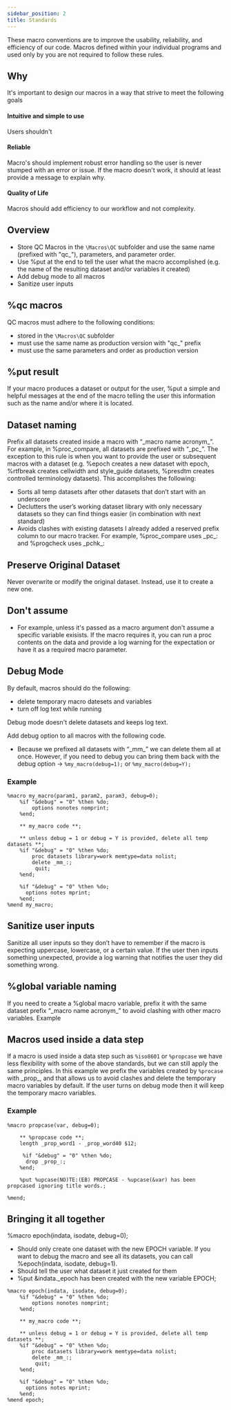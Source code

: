 ```yaml
---
sidebar_position: 2
title: Standards
---
```


These macro conventions are to improve the usability, reliability, and efficiency of our code. 
Macros defined within your individual programs and used only by you are not required to follow these rules.

## Why

It's important to design our macros in a way that strive to meet the following goals

#### Intuitive and simple to use
Users shouldn't 

#### Reliable
Macro's should implement robust error handling so the user is never stumped with an error or issue. If the macro doesn't work, it should at least provide a message to explain why.

#### Quality of Life
Macros should add efficiency to our workflow and not complexity. 

## Overview
* Store QC Macros in the `\Macros\QC` subfolder and use the same name (prefixed with "qc_"), parameters, and parameter order.
* Use %put at the end to tell the user what the macro accomplished (e.g. the name of the resulting dataset and/or variables it created)
* Add debug mode to all macros
* Sanitize user inputs

## %qc macros

QC macros must adhere to the following conditions:
* stored in the `\Macros\QC` subfolder
* must use the same name as production version with "qc_" prefix
* must use the same parameters and order as production version

## %put result
If your macro produces a dataset or output for the user, %put a simple and helpful messages at the end of the macro telling the user this information such as the name and/or where it is located.

## Dataset naming
Prefix all datasets created inside a macro with “\_macro name acronym_”. For example, in %proc_compare, all datasets are prefixed with “\_pc_”. The exception to this rule is when you want to provide the user or subsequent macros with a dataset (e.g. %epoch creates a new dataset with epoch, %rtfbreak creates cellwidth and style_guide datasets, %presdtm creates controlled terminology datasets). This accomplishes the following:
* Sorts all temp datasets after other datasets that don’t start with an underscore
* Declutters the user’s working dataset library with only necessary datasets so they can find things easier (in combination with next standard)
* Avoids clashes with existing datasets
I already added a reserved prefix column to our macro tracker. For example, %proc_compare uses \_pc_: and %progcheck uses \_pchk_:

## Preserve Original Dataset
Never overwrite or modify the original dataset. Instead, use it to create a new one.

## Don't assume 
* For example, unless it's passed as a macro argument don't assume a specific variable exisists. If the macro requires it, you can run a proc contents on the data and provide a log warning for the expectation or have it as a required macro parameter.

## Debug Mode
By default, macros should do the following:
* delete temporary macro datesets and variables
* turn off log text while running

Debug mode doesn't delete datasets and keeps log text.

Add debug option to all macros with the following code.
* Because we prefixed all datasets with “\_mm_” we can delete them all at once. However, if you need to debug you can bring them back with the debug option -> `%my_macro(debug=1);` or `%my_macro(debug=Y);`
 
### Example
```sas
%macro my_macro(param1, param2, param3, debug=0);
    %if "&debug" = "0" %then %do;
		options nonotes nomprint;
	%end;

    ** my_macro code **;
 
    ** unless debug = 1 or debug = Y is provided, delete all temp datasets **;
    %if "&debug" = "0" %then %do;
        proc datasets library=work memtype=data nolist;
        delete _mm_:;
         quit;
    %end;

    %if "&debug" = "0" %then %do;
	  options notes mprint;
	%end;
%mend my_macro;
```

## Sanitize user inputs
Sanitize all user inputs so they don’t have to remember if the macro is expecting uppercase, lowercase, or a certain value. If the user then inputs something unexpected, provide a log warning that notifies the user they did something wrong.

## %global variable naming
If you need to create a %global macro variable, prefix it with the same dataset prefix “\_macro name acronym_” to avoid clashing with other macro variables.
Example

## Macros used inside a data step
If a macro is used inside a data step such as `%iso8601` or `%propcase` we have less flexibility with some of the above standards, but we can still apply the same principles. In this example we prefix the variables created by `%procase` with \_prop_, and that allows us to avoid clashes and delete the temporary macro variables by default. If the user turns on debug mode then it will keep the temporary macro variables.

### Example
```sas
%macro propcase(var, debug=0);

    ** %propcase code **;
    length _prop_word1 - _prop_word40 $12;

     %if "&debug" = "0" %then %do;
	  drop _prop_:;
	%end;

    %put %upcase(NO)TE:(EB) PROPCASE - %upcase(&var) has been propcased ignoring title words.;

%mend;
```


## Bringing it all together
 
%macro epoch(indata, isodate, debug=0);
* Should only create one dataset with the new EPOCH variable. If you want to debug the macro and see all its datasets, you can call %epoch(indata, isodate, debug=1).
* Should tell the user what dataset it just created for them
* %put &indata._epoch has been created with the new variable EPOCH;

```sas
%macro epoch(indata, isodate, debug=0);
    %if "&debug" = "0" %then %do;
		options nonotes nomprint;
	%end;

    ** my_macro code **;
 
    ** unless debug = 1 or debug = Y is provided, delete all temp datasets **;
    %if "&debug" = "0" %then %do;
        proc datasets library=work memtype=data nolist;
        delete _mm_:;
         quit;
    %end;

    %if "&debug" = "0" %then %do;
	  options notes mprint;
	%end;
%mend epoch;

```
